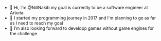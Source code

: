 - 👋 Hi, I’m @NillNakib my goal is currently to be a software engineer at Arturia
- 🌱 I started my programming journey in 2017 and I'm planning to go as far as I need to reach my goal
- 💞️ I’m also looking forward to developp games without game engines for the challenge
